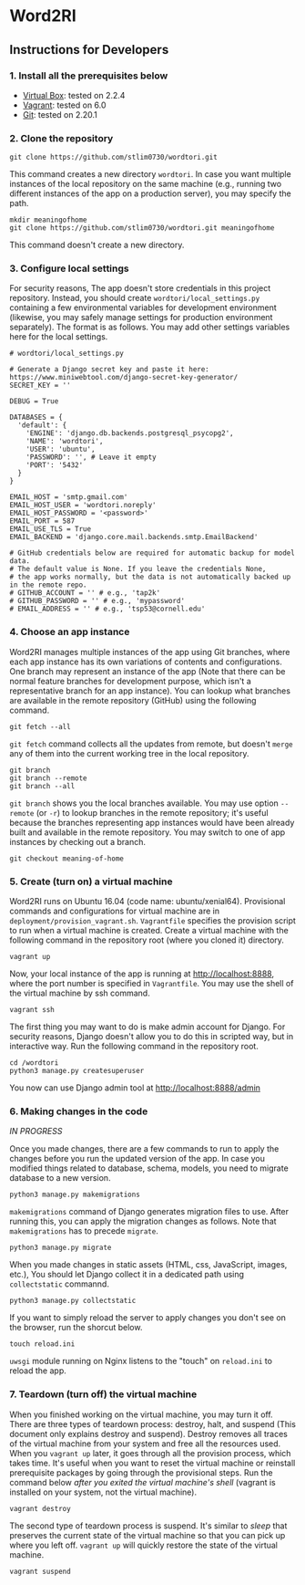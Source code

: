 # Word2RI

## Instructions for Developers

### 1. Install all the prerequisites below
  - [Virtual Box](https://www.virtualbox.org/): tested on 2.2.4
  - [Vagrant](https://www.vagrantup.com/): tested on 6.0
  - [Git](https://git-scm.com/downloads): tested on 2.20.1

### 2. Clone the repository

```
git clone https://github.com/stlim0730/wordtori.git
```

This command creates a new directory `wordtori`. In case you want multiple instances of the local repository on the same machine (e.g., running two different instances of the app on a production server), you may specify the path.

```
mkdir meaningofhome
git clone https://github.com/stlim0730/wordtori.git meaningofhome
```

This command doesn't create a new directory.

### 3. Configure local settings

For security reasons, The app doesn't store credentials in this project repository. Instead, you should create `wordtori/local_settings.py` containing a few environmental variables for development environment (likewise, you may safely manage settings for production environment separately). The format is as follows. You may add other settings variables here for the local settings.

```
# wordtori/local_settings.py

# Generate a Django secret key and paste it here: https://www.miniwebtool.com/django-secret-key-generator/
SECRET_KEY = ''

DEBUG = True

DATABASES = {
  'default': {
    'ENGINE': 'django.db.backends.postgresql_psycopg2',
    'NAME': 'wordtori',
    'USER': 'ubuntu',
    'PASSWORD': '', # Leave it empty
    'PORT': '5432'
  }
}

EMAIL_HOST = 'smtp.gmail.com'
EMAIL_HOST_USER = 'wordtori.noreply'
EMAIL_HOST_PASSWORD = '<password>'
EMAIL_PORT = 587
EMAIL_USE_TLS = True
EMAIL_BACKEND = 'django.core.mail.backends.smtp.EmailBackend'

# GitHub credentials below are required for automatic backup for model data.
# The default value is None. If you leave the credentials None,
# the app works normally, but the data is not automatically backed up in the remote repo.
# GITHUB_ACCOUNT = '' # e.g., 'tap2k'
# GITHUB_PASSWORD = '' # e.g., 'mypassword'
# EMAIL_ADDRESS = '' # e.g., 'tsp53@cornell.edu'
```

### 4. Choose an app instance

Word2RI manages multiple instances of the app using Git branches, where each app instance has its own variations of contents and configurations. One branch may represent an instance of the app (Note that there can be normal feature branches for development purpose, which isn't a representative branch for an app instance). You can lookup what branches are available in the remote repository (GitHub) using the following command.

```
git fetch --all
```

`git fetch` command collects all the updates from remote, but doesn't `merge` any of them into the current working tree in the local repository.

```
git branch
git branch --remote
git branch --all
```

`git branch` shows you the local branches available. You may use option `--remote` (or `-r`) to lookup branches in the remote repository; it's useful because the branches representing app instances would have been already built and available in the remote repository. You may switch to one of app instances by checking out a branch.

```
git checkout meaning-of-home
```

### 5. Create (turn on) a virtual machine

Word2RI runs on Ubuntu 16.04 (code name: ubuntu/xenial64). Provisional commands and configurations for virtual machine are in `deployment/provision_vagrant.sh`. `Vagrantfile` specifies the provision script to run when a virtual machine is created. Create a virtual machine with the following command in the repository root (where you cloned it) directory.

```
vagrant up
```

Now, your local instance of the app is running at [http://localhost:8888](http://localhost:8888), where the port number is specified in `Vagrantfile`. You may use the shell of the virtual machine by ssh command.

```
vagrant ssh
```

The first thing you may want to do is make admin account for Django. For security reasons, Django doesn't allow you to do this in scripted way, but in interactive way. Run the following command in the repository root.

```
cd /wordtori
python3 manage.py createsuperuser
```

You now can use Django admin tool at [http://localhost:8888/admin](http://localhost:8888/admin)

### 6. Making changes in the code
_IN PROGRESS_

Once you made changes, there are a few commands to run to apply the changes before you run the updated version of the app. In case you modified things related to database, schema, models, you need to migrate database to a new version.

```
python3 manage.py makemigrations
```

`makemigrations` command of Django generates migration files to use. After running this, you can apply the migration changes as follows. Note that `makemigrations` has to precede `migrate`.

```
python3 manage.py migrate
```

When you made changes in static assets (HTML, css, JavaScript, images, etc.), You should let Django collect it in a dedicated path using `collectstatic` commannd.

```
python3 manage.py collectstatic
```

If you want to simply reload the server to apply changes you don't see on the browser, run the shorcut below.

```
touch reload.ini
```

`uwsgi` module running on Nginx listens to the "touch" on `reload.ini` to reload the app.

### 7. Teardown (turn off) the virtual machine

When you finished working on the virtual machine, you may turn it off. There are three types of teardown process: destroy, halt, and suspend (This document only explains destroy and suspend). Destroy removes all traces of the virtual machine from your system and free all the resources used. When you `vagrant up` later, it goes through all the provision process, which takes time. It's useful when you want to reset the virtual machine or reinstall prerequisite packages by going through the provisional steps. Run the command below _after you exited the virtual machine's shell_ (vagrant is installed on your system, not the virtual machine).

```
vagrant destroy
```

The second type of teardown process is suspend. It's similar to _sleep_ that preserves the current state of the virtual machine so that you can pick up where you left off. `vagrant up` will quickly restore the state of the virtual machine.

```
vagrant suspend
```
